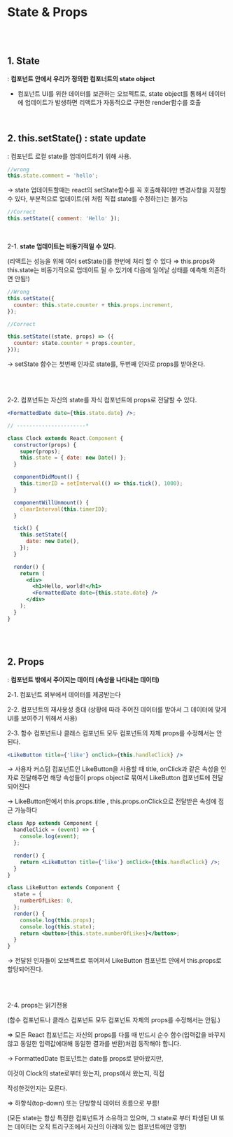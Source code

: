 # State & Props

<br>
<br>

## 1. State

: **컴포넌트 안에서 우리가 정의한 컴포너트의 state object**

- 컴포넌트 UI를 위한 데이터를 보관하는 오브젝트로, state object를 통해서 데이터에 업데이트가 발생하면 리액트가 자동적으로 구현한 render함수를 호출

  <br>

## 2. this.setState() : state update

: 컴포넌트 로컬 state를 업데이트하기 위해 사용.

```jsx
//wrong
this.state.comment = 'hello';
```

→ state 업데이트할때는 react의 setState함수를 꼭 호출해줘야만 변경사항을 지정할 수 있다, 부분적으로 업데이트(위 처럼 직접 state를 수정하는)는 불가능

```jsx
//Correct
this.setState({ comment: 'Hello' });
```

<br>

2-1. **state 업데이트는 비동기적일 수 있다.**

(리액트는 성능을 위해 여러 setState()를 한번에 처리 할 수 있다 ⇒ this.props와 this.state는 비동기적으로 업데이트 될 수 있기에 다음에 일어날 상태를 예측해 의존하면 안됨!)

```jsx
//Wrong
this.setState({
  counter: this.state.counter + this.props.increment,
});

//Correct

this.setState((state, props) => ({
  counter: state.counter + props.counter,
}));
```

→ setState 함수는 첫번째 인자로 state를, 두번째 인자로 props를 받아온다.

<br>
<br>

2-2. 컴포넌트는 자신의 state를 자식 컴포넌트에 props로 전달할 수 있다.

```jsx
<FormattedDate date={this.state.date} />;

// ----------------------*

class Clock extends React.Component {
  constructor(props) {
    super(props);
    this.state = { date: new Date() };
  }

  componentDidMount() {
    this.timerID = setInterval(() => this.tick(), 1000);
  }

  componentWillUnmount() {
    clearInterval(this.timerID);
  }

  tick() {
    this.setState({
      date: new Date(),
    });
  }

  render() {
    return (
      <div>
        <h1>Hello, world!</h1>
        <FormattedDate date={this.state.date} />
      </div>
    );
  }
}
```

<br>
<br>

## 2. Props

: **컴포넌트 밖에서 주어지는 데이터 (속성을 나타내는 데이터)**
<br>

2-1. 컴포넌트 외부에서 데이터를 제공받는다

2-2. 컴포넌트의 재사용성 증대 (상황에 따라 주어진 데이터를 받아서 그 데이터에 맞게 UI를 보여주기 위해서 사용)

2-3. 함수 컴포넌트나 클래스 컴포넌트 모두 컴포넌트의 자체 props를 수정해서는 안 된다.

```jsx
<LikeButton title={'like'} onClick={this.handleClick} />
```

→ 사용자 커스텀 컴포넌트인 LikeButton을 사용할 때 title, onClick과 같은 속성을 인자로 전달해주면 해당 속성들이 props object로 묶여서 LikeButton 컴포넌트에 전달되어진다

→ LikeButton안에서 this.props.title , this.props.onClick으로 전달받은 속성에 접근 가능하다

```jsx
class App extends Component {
  handleClick = (event) => {
    console.log(event);
  };

  render() {
    return <LikeButton title={'like'} onClick={this.handleClick} />;
  }
}

class LikeButton extends Component {
  state = {
    numberOfLikes: 0,
  };
  render() {
    console.log(this.props);
    console.log(this.state);
    return <button>{this.state.numberOfLikes}</button>;
  }
}
```

→ 전달된 인자들이 오브젝트로 묶어져서 LikeButton 컴포넌트 안에서 this.props로 할당되어진다.

<br>
<br>

2-4. props는 읽기전용

(함수 컴포넌트나 클래스 컴포넌트 모두 컴포넌트 자체의 props를 수정해서는 안됨.)

⇒ 모든 React 컴포넌트는 자신의 props를 다룰 때 반드시 순수 함수(입력값을 바꾸지 않고 동일한 입력값에대해 동일한 결과를 반환)처럼 동작해야 합니다.

→ FormattedDate 컴포넌트는 date를 props로 받아왔지만,

이것이 Clock의 state로부터 왔는지, props에서 왔는지, 직접

작성한것인지는 모른다.

⇒ 하향식(top-down) 또는 단방향식 데이터 흐름으로 부름!

(모든 state는 항상 특정한 컴포넌트가 소유하고 있으며, 그
state로 부터 파생된 UI 또는 데이터는 오직 트리구조에서 자신의
아래에 있는 컴포넌트에만 영향)
